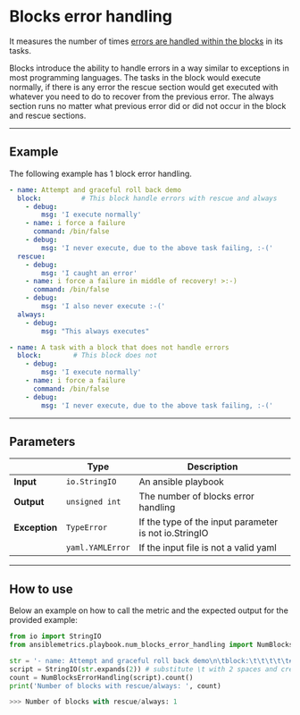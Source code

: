 # Blocks error handling

It measures the number of times [errors are handled within the blocks](https://docs.ansible.com/ansible/latest/user_guide/playbooks_blocks.html) in its tasks.

Blocks introduce the ability to handle errors in a way similar to exceptions in most programming languages.
The tasks in the block would execute normally, if there is any error the rescue section would get executed with whatever you need to do to recover from the previous error. The always section runs no matter what previous error did or did not occur in the block and rescue sections.

---

## Example
The following example has 1 block error handling.

``` yaml
- name: Attempt and graceful roll back demo
  block:          # This block handle errors with rescue and always
    - debug:
        msg: 'I execute normally'
    - name: i force a failure
      command: /bin/false
    - debug:
        msg: 'I never execute, due to the above task failing, :-('
  rescue:
    - debug:
        msg: 'I caught an error'
    - name: i force a failure in middle of recovery! >:-)
      command: /bin/false
    - debug:
        msg: 'I also never execute :-('
  always:
    - debug:
        msg: "This always executes"

- name: A task with a block that does not handle errors
  block:        # This block does not
    - debug:
        msg: 'I execute normally'
    - name: i force a failure
      command: /bin/false
    - debug:
        msg: 'I never execute, due to the above task failing, :-('
```

---

## Parameters

|                |Type            |Description |
|----------------|----------------|-------------------|
| **Input**      | ```io.StringIO```    |An ansible playbook|
| **Output**     | ```unsigned int```   |The number of blocks error handling |
| **Exception**  | ```TypeError```      |If the type of the input parameter is not io.StringIO |
|                | ```yaml.YAMLError``` |If the input file is not a valid yaml | 

---

## How to use
Below an example on how to call the metric and the expected output for the provided example:

```python
from io import StringIO
from ansiblemetrics.playbook.num_blocks_error_handling import NumBlocksErrorHandling

str = '- name: Attempt and graceful roll back demo\n\tblock:\t\t\t\t\t# This block handle errors with rescue and always\n\t\t- debug:\n\t\t\t\tmsg: \'I execute normally\'\n\t\t- name: i force a failure\n\t\t\tcommand: /bin/false\n\t\t- debug:\n\t\t\t\tmsg: \'I never execute, due to the above task failing, :-(\'\n\trescue:\n\t\t- debug:\n\t\t\t\tmsg: \'I caught an error\'\n\t\t- name: i force a failure in middle of recovery! >:-)\n\t\t\tcommand: /bin/false\n\t\t- debug:\n\t\t\t\tmsg: \'I also never execute :-(\'\n\talways:\n\t\t- debug:\n\t\t\t\tmsg: "This always executes"\n\n- name: A task with a block that does not handle errors\n\tblock:\t\t\t\t# This block does not\n\t\t- debug:\n\t\t\t\tmsg: \'I execute normally\'\n\t\t- name: i force a failure\n\t\t\tcommand: /bin/false\n\t\t- debug:\n\t\t\t\tmsg: \'I never execute, due to the above task failing, :-(\'' 
script = StringIO(str.expands(2)) # substitute \t with 2 spaces and create the StringIO object
count = NumBlocksErrorHandling(script).count()
print('Number of blocks with rescue/always: ', count)

>>> Number of blocks with rescue/always: 1
```
